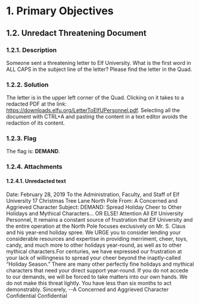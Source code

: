 # 1. Primary Objectives
## 1.2. Unredact Threatening Document
### 1.2.1. Description
Someone sent a threatening letter to Elf University. What is the first word in ALL CAPS in the subject line
of the letter? Please find the letter in the Quad.
### 1.2.2. Solution
The letter is in the upper left corner of the Quad. Clicking on it takes to a redacted PDF at the link: https://downloads.elfu.org/LetterToElfUPersonnel.pdf​.
Selecting all the document with CTRL+A and pasting the content in a text editor avoids the redaction of its content.
### 1.2.3. Flag
The flag is: ​**DEMAND​**.
### 1.2.4. Attachments
#### 1.2.4.1. Unredacted text
Date: February 28, 2019
To the Administration, Faculty, and Staff of Elf University
17 Christmas Tree Lane
North Pole
From: A Concerned and Aggrieved Character
Subject: DEMAND: Spread Holiday Cheer to Other Holidays and Mythical Characters... OR
ELSE!
Attention All Elf University Personnel,
It remains a constant source of frustration that Elf University and the entire operation at the
North Pole focuses exclusively on Mr. S. Claus and his year-end holiday spree. We URGE
you to consider lending your considerable resources and expertise in providing merriment,
cheer, toys, candy, and much more to other holidays year-round, as well as to other mythical
characters.For centuries, we have expressed our frustration at your lack of willingness to spread your
cheer beyond the inaptly-called “Holiday Season.” There are many other perfectly fine
holidays and mythical characters that need your direct support year-round.
If you do not accede to our demands, we will be forced to take matters into our own hands.
We do not make this threat lightly. You have less than six months to act demonstrably.
Sincerely,
--A Concerned and Aggrieved Character
Confidential
Confidential